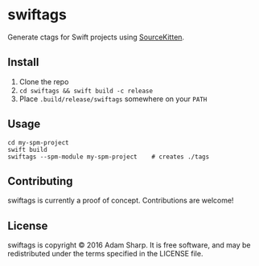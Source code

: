 # swiftags

Generate ctags for Swift projects using [SourceKitten][].

  [SourceKitten]: https://github.com/jpsim/SourceKitten

## Install

1. Clone the repo
2. `cd swiftags && swift build -c release`
3. Place `.build/release/swiftags` somewhere on your `PATH`

## Usage

    cd my-spm-project
    swift build
    swiftags --spm-module my-spm-project    # creates ./tags

## Contributing

swiftags is currently a proof of concept. Contributions are welcome!

## License

swiftags is copyright © 2016 Adam Sharp. It is free software,
and may be redistributed under the terms specified in the LICENSE file.

